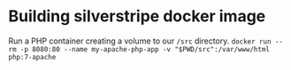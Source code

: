 # Building silverstripe docker image

Run a PHP container creating a volume to our `/src` directory.
```docker run --rm -p 8080:80 --name my-apache-php-app -v "$PWD/src":/var/www/html php:7-apache```
